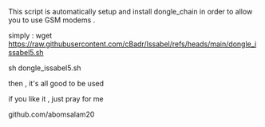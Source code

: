 This script is automatically setup and install dongle_chain in order to allow you to use GSM modems .

simply : 
wget https://raw.githubusercontent.com/cBadr/Issabel/refs/heads/main/dongle_issabel5.sh


sh dongle_issabel5.sh

then , it's all good to be used 

if you like it , just pray for me 

github.com/abomsalam20

